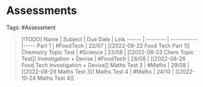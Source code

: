 # Assessments
Tags: #Assessment

> [!TODO]
Name | Subject | Due Date | Link
------ | -------- | ----------- |-----
Part 1 | #FoodTech | 22/07 | [[2022-08-22 Food Tech Part 1]]
> Chemistry Topic Test | #Science | 23/08 | [[2022-08-23 Chem Topic Test]]
Investigation + Devise | #FoodTech | 26/08 | [[2022-08-26 Food Tech Investigation + Devise]]
> Maths Test 3 | #Maths | 29/08 | [[2022-08-29 Maths Test 3]]
> Maths Test 4 | #Maths | 24/10 | [[2022-10-24 Maths Test 4]]
> 



